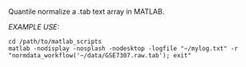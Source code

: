 Quantile normalize a .tab text array in MATLAB.

*EXAMPLE USE:*

    cd /path/to/matlab_scripts
    matlab -nodisplay -nosplash -nodesktop -logfile "~/mylog.txt" -r "normdata_workflow('~/data/GSE7307.raw.tab'); exit"